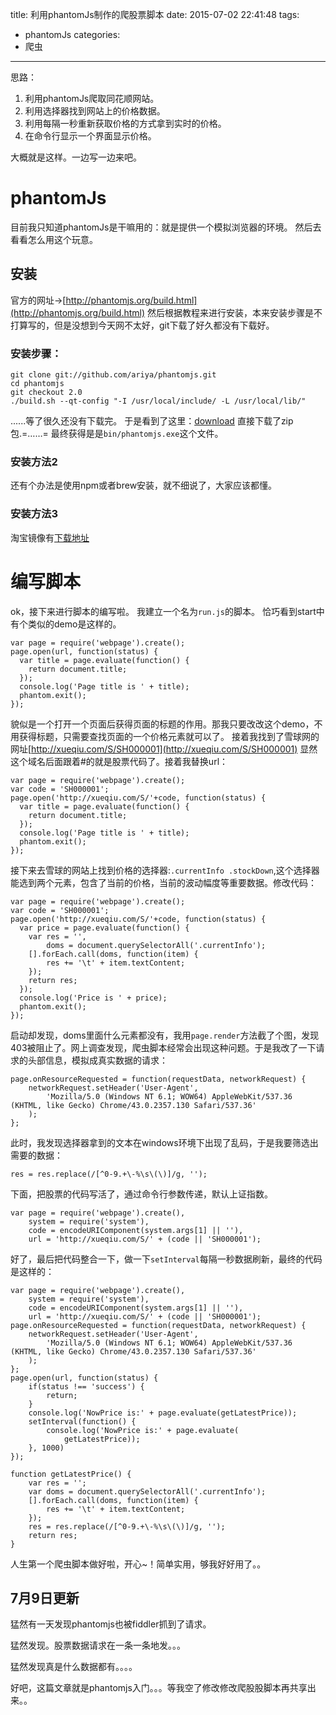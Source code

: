 title: 利用phantomJs制作的爬股票脚本
date: 2015-07-02 22:41:48
tags:
- phantomJs
categories:
- 爬虫
---
思路：
1. 利用phantomJs爬取同花顺网站。
2. 利用选择器找到网站上的价格数据。
3. 利用每隔一秒重新获取价格的方式拿到实时的价格。
4. 在命令行显示一个界面显示价格。

大概就是这样。一边写一边来吧。

# phantomJs
目前我只知道phantomJs是干嘛用的：就是提供一个模拟浏览器的环境。
然后去看看怎么用这个玩意。
<!--more-->
## 安装
官方的网址->[http://phantomjs.org/build.html](http://phantomjs.org/build.html)
然后根据教程来进行安装，本来安装步骤是不打算写的，但是没想到今天网不太好，git下载了好久都没有下载好。
### 安装步骤：
    git clone git://github.com/ariya/phantomjs.git
    cd phantomjs
    git checkout 2.0
    ./build.sh --qt-config "-I /usr/local/include/ -L /usr/local/lib/"
......等了很久还没有下载完。
于是看到了这里：[download](http://phantomjs.org/download.html)
直接下载了zip包.=……=
最终获得是是`bin/phantomjs.exe`这个文件。
### 安装方法2
还有个办法是使用npm或者brew安装，就不细说了，大家应该都懂。
### 安装方法3
淘宝镜像有[下载地址](http://npm.taobao.org/mirrors/phantomjs)
# 编写脚本
ok，接下来进行脚本的编写啦。
我建立一个名为`run.js`的脚本。
恰巧看到start中有个类似的demo是这样的。

    var page = require('webpage').create();
    page.open(url, function(status) {
      var title = page.evaluate(function() {
        return document.title;
      });
      console.log('Page title is ' + title);
      phantom.exit();
    });
貌似是一个打开一个页面后获得页面的标题的作用。那我只要改改这个demo，不用获得标题，只需要查找页面的一个价格元素就可以了。
接着我找到了雪球网的网址[http://xueqiu.com/S/SH000001](http://xueqiu.com/S/SH000001)
显然这个域名后面跟着#的就是股票代码了。接着我替换url：

    var page = require('webpage').create();
    var code = 'SH000001';
    page.open('http://xueqiu.com/S/'+code, function(status) {
      var title = page.evaluate(function() {
        return document.title;
      });
      console.log('Page title is ' + title);
      phantom.exit();
    });
接下来去雪球的网站上找到价格的选择器:`.currentInfo .stockDown`,这个选择器能选到两个元素，包含了当前的价格，当前的波动幅度等重要数据。修改代码：

    var page = require('webpage').create();
    var code = 'SH000001';
    page.open('http://xueqiu.com/S/'+code, function(status) {
      var price = page.evaluate(function() {
        var res = '',
            doms = document.querySelectorAll('.currentInfo');
        [].forEach.call(doms, function(item) {
            res += '\t' + item.textContent;
        });
        return res;
      });
      console.log('Price is ' + price);
      phantom.exit();
    });

启动却发现，doms里面什么元素都没有，我用`page.render`方法截了个图，发现403被阻止了。网上调查发现，爬虫脚本经常会出现这种问题。于是我改了一下请求的头部信息，模拟成真实数据的请求：

    page.onResourceRequested = function(requestData, networkRequest) {
        networkRequest.setHeader('User-Agent',
            'Mozilla/5.0 (Windows NT 6.1; WOW64) AppleWebKit/537.36 (KHTML, like Gecko) Chrome/43.0.2357.130 Safari/537.36'
        );
    };
此时，我发现选择器拿到的文本在windows环境下出现了乱码，于是我要筛选出需要的数据：

    res = res.replace(/[^0-9.+\-%\s\(\)]/g, '');
下面，把股票的代码写活了，通过命令行参数传递，默认上证指数。

    var page = require('webpage').create(),
        system = require('system'),
        code = encodeURIComponent(system.args[1] || ''),
        url = 'http://xueqiu.com/S/' + (code || 'SH000001');
好了，最后把代码整合一下，做一下`setInterval`每隔一秒数据刷新，最终的代码是这样的：

    var page = require('webpage').create(),
        system = require('system'),
        code = encodeURIComponent(system.args[1] || ''),
        url = 'http://xueqiu.com/S/' + (code || 'SH000001');
    page.onResourceRequested = function(requestData, networkRequest) {
        networkRequest.setHeader('User-Agent',
            'Mozilla/5.0 (Windows NT 6.1; WOW64) AppleWebKit/537.36 (KHTML, like Gecko) Chrome/43.0.2357.130 Safari/537.36'
        );
    };
    page.open(url, function(status) {
        if(status !== 'success') {
            return;
        }
        console.log('NowPrice is:' + page.evaluate(getLatestPrice));
        setInterval(function() {
            console.log('NowPrice is:' + page.evaluate(
                getLatestPrice));
        }, 1000)
    });

    function getLatestPrice() {
        var res = '';
        var doms = document.querySelectorAll('.currentInfo');
        [].forEach.call(doms, function(item) {
            res += '\t' + item.textContent;
        });
        res = res.replace(/[^0-9.+\-%\s\(\)]/g, '');
        return res;
    }

人生第一个爬虫脚本做好啦，开心~！简单实用，够我好好用了。。

7月9日更新
-----------------------
猛然有一天发现phantomjs也被fiddler抓到了请求。

猛然发现。股票数据请求在一条一条地发。。。

猛然发现真是什么数据都有。。。。

好吧，这篇文章就是phantomjs入门。。。等我空了修改修改爬股股脚本再共享出来。。
